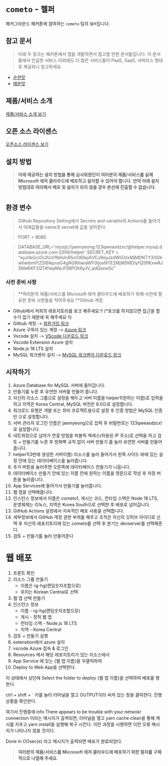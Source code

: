 # `cometo` - `헬퍼`

해커그라운드 해커톤에 참여하는 `cometo` 팀의 `헬퍼`입니다.

## 참고 문서

> 아래 두 링크는 해커톤에서 앱을 개발하면서 참고할 만한 문서들입니다. 이 문서들에서 언급한 서비스 이외에도 더 많은 서비스들이 PaaS, SaaS, 서버리스 형태로 제공되니 참고하세요.

- [순한맛](./REFERENCES_BASIC.md)
- [매운맛](./REFERENCES_ADVANCED.md)

## 제품/서비스 소개

<!-- 아래 링크는 지우지 마세요 -->
[제품/서비스 소개 보기](TOPIC.md)
<!-- 위 링크는 지우지 마세요 -->

## 오픈 소스 라이센스

<!-- 아래 링크는 지우지 마세요 -->
[오픈소스 라이센스 보기](./LICENSE)
<!-- 위 링크는 지우지 마세요 -->

## 설치 방법

> **아래 제공하는 설치 방법을 통해 심사위원단이 여러분의 제품/서비스를 실제 Microsoft 애저 클라우드에 배포하고 설치할 수 있어야 합니다. 만약 아래 설치 방법대로 따라해서 배포 및 설치가 되지 않을 경우 본선에 진출할 수 없습니다.**

#
## 환경 변수
>Github Repository Setting에서 Secrets and variabls의 Actions를 들어가서 아래값들을 name과 secret에 값을 넣어준다.

>PORT = 8080

>DATABASE_URL='mysql://jaemyeong:123qweasdzxc!@helper.mysql.database.azure.com:3306/helper'
>SECRET_KEY = "eyJhbGciOiJIUzI1NiIsInR5cCI6IkpXVCJ9eyJzdWIiOiIxMjM0NTY3ODkwIiwibmFtZSI6IkpvaG4gRG9lIiwiaWF0IjoxNTE2MjM5MDIyfQSflKxwRJSMeKKF2QT4fwpMeJf36POk6yJV_adQssw5c"

### 사전 준비 사항

> **여러분의 제품/서비스를 Microsoft 애저 클라우드에 배포하기 위해 사전에 필요한 준비 사항들을 적어주세요.**Github 계정
+ Gthub에서 저희의 레포지토리를 포크 해주세요 !! (*포크를 하지않으면 접근을 할 수가 없기 때문에 꼭 해주세요 !!)
+ Github 계정 -> [회원가입 링크](https://github.com/)
+ Azure 구독이 있는 계정 -> [Azure 링크](azure.microsoft.com)
+ Vscode 설치 -> [VScode 다운로드 링크](https://code.visualstudio.com/download)
+ Vscode Extension Azure 설치
+ Node.js 18 LTS 설치
+ MySQL 워크벤치 설치 -> [MySQL 워크벤치 다운로드 링크](https://dev.mysql.com/downloads/workbench/)

## 시작하기
1. Azure Database for MySQL 서버에 들어갑니다.
2. 만들기를 누른 후 유연한 서버를 만들어 줍니다.
3. 자신의 리소스 그룹으로 설정을 해두고 서버 이름을 helper1(원하는 이름)로 입력을 하고 지역은 Korea Central, MySQL 버전은 8.0으로 설정합니다.
4. 워크로드 유형은 개발 또는 취미 프로젝트용으로 설정 후 인증 방법은 MySQL 인증만 으로 설정합니다.
5. 서버 관리자 로그인 인름은 jaemyeong으로 입력 후 비밀번호는 123qweasdzcx!로 설정합니다.
6. 네트워킹으로 넘어가 연결 방법을 퍼블릭 액세스(허용된 IP 주소)로 선택을 하고 검토 + 만들기를 누른 후 방화벽 규칙 없이 서버 만들기 를 눌러 유연한 서버를 만들어줍니다.
7. helper1(3번에 생성한 서버이름) 리소스를 눌러 들어가서 왼쪽 사이드 바에 있는 설정 안에 있는 데이터베이스를 눌러줍니다.
8. 추가 버튼을 눌러주면 오른쪽에 데이터베이스 만들기가 나옵니다.
9. 데이터베이스 만들기 안에 있는 이름 란에 원하는 이름을 영문으로 작성 후 저장 버튼을 눌러줍니다.
10. App Services에 들어가서 만들기를 눌러줍니다.
11. 웹 앱을 선택해줍니다.
12. 인스턴스 정보에서 이름은 cometo1, 게시는 코드, 런타임 스택은 Node 18 LTS, 운영체제는 리눅스, 지역은 Korea South으로 선택한 후 배포로 넘어갑니다.
13. GitHub Actions 설정에서 지속적인 배포 사용을 선택합니다.
14. 세부정보에서 GitHub 계정 권한 부여를 해주고 조직은 자신의 깃허브 아이디로 선택 후 자신의 레포지토리에 있는 cometo를 선택 후 분기는 devserver를 선택해준다.
15. 검토 + 만들기를 눌러 만들어준다

# 웹 배포
1. 프론트 확인
2. 리소스 그룹 만들기
   + 이름은 rg-hg(랜덤숫자조합으로)
   + 위치는 Korean Central로 선택
3. 웹 앱 선택 만들기
4. 인스턴스 정보 
   + 이름 - rg-hg(랜덤숫자조합으로)
   + 게시 - 정적 웹 앱
   + 런타임 스택 - Node.js 18 LTS
   + 지역 - Korea Central
5. 검토 + 만들기 실행
6. extenstion에서 azure 설치
7. vscode Azure 접속 & 로그인
8. Resources 에서 해당 레포지토리가 있는 리소스에서 
9. App Service 에 있는 {웹 앱 이름}을 우클릭하여
10. Deploy to Web App을 선택한다.

이 상태에서 상단에 Select the folder to deploy {웹 앱 이름}을 선택하여 
배포를 행한다.

ctrl + shift + ` 키를 눌러 터미널을 열고 OUTPUT이라 써져 있는 창을 클릭한다.
진행상황을 확인한다.

여기서 진행중에 info There appears to be trouble with your netwokr connection 이라는 메시지가 출력되면,
터미널을 열고 yarn cache clean을 통해 캐시를 지우고 yarn install을 실행해 복구 시킨다.
이런 과정을 시행하면 이런 오류 메시지가 나타나지 않을 것이다.

Done in OOsec(s) 라고 메시지가 출력되면 배포가 완료되었다.


> **여러분의 제품/서비스를 Microsoft 애저 클라우드에 배포하기 위한 절차를 구체적으로 나열해 주세요.**
